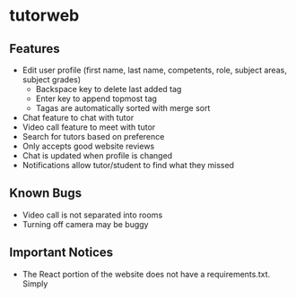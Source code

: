 
# tutorweb

## Features

* Edit user profile (first name, last name, competents, role, subject areas, subject grades) 
    * Backspace key to delete last added tag
    * Enter key to append topmost tag
    * Tagas are automatically sorted with merge sort 
* Chat feature to chat with tutor 
* Video call feature to meet with tutor
* Search for tutors based on preference
* Only accepts good website reviews
* Chat is updated when profile is changed
* Notifications allow tutor/student to find what they missed

## Known Bugs
* Video call is not separated into rooms
* Turning off camera may be buggy

## Important Notices
* The React portion of the website does not have a requirements.txt. Simply 




